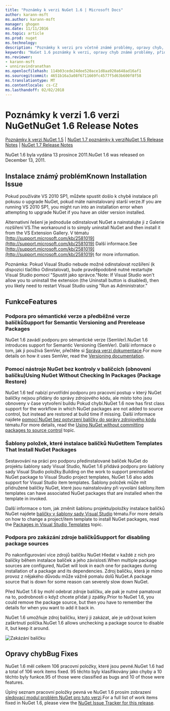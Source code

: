 ```yaml
---
title: "Poznámky k verzi NuGet 1.6 | Microsoft Docs"
author: karann-msft
ms.author: karann-msft
manager: ghogen
ms.date: 11/11/2016
ms.topic: article
ms.prod: nuget
ms.technology: 
description: "Poznámky k verzi pro včetně známé problémy, opravy chyb, přidaných funkcí a chcete 1.6 NuGet."
keywords: "NuGet 1.6 poznámky k verzi, opravy chyb známé problémy, přidat funkce, chcete"
ms.reviewer:
- karann-msft
- unniravindranathan
ms.openlocfilehash: 114b03cede24dee520ace1d8aa920a648ad16af1
ms.sourcegitcommit: 4651b16a3a08f6711669fc4577f5d63b600f8f58
ms.translationtype: MT
ms.contentlocale: cs-CZ
ms.lasthandoff: 02/02/2018
---
```

 # <a name="nuget-16-release-notes"></a><span data-ttu-id="1218a-104">Poznámky k verzi 1.6 verzi NuGet</span><span class="sxs-lookup"><span data-stu-id="1218a-104">NuGet 1.6 Release Notes</span></span>

<span data-ttu-id="1218a-105">[Poznámky k verzi NuGet 1.5](../release-notes/nuget-1.5.md) | [NuGet 1.7 poznámky k verzi](../release-notes/nuget-1.7.md)</span><span class="sxs-lookup"><span data-stu-id="1218a-105">[NuGet 1.5 Release Notes](../release-notes/nuget-1.5.md) | [NuGet 1.7 Release Notes](../release-notes/nuget-1.7.md)</span></span>

<span data-ttu-id="1218a-106">NuGet 1.6 byla vydána 13 prosince 2011.</span><span class="sxs-lookup"><span data-stu-id="1218a-106">NuGet 1.6 was released on December 13, 2011.</span></span>

## <a name="known-installation-issue"></a><span data-ttu-id="1218a-107">Instalace známý problém</span><span class="sxs-lookup"><span data-stu-id="1218a-107">Known Installation Issue</span></span>
<span data-ttu-id="1218a-108">Pokud používáte VS 2010 SP1, můžete spustit došlo k chybě instalace při pokusu o upgrade NuGet, pokud máte nainstalovaný starší verze.</span><span class="sxs-lookup"><span data-stu-id="1218a-108">If you are running VS 2010 SP1, you might run into an installation error when attempting to upgrade NuGet if you have an older version installed.</span></span>

<span data-ttu-id="1218a-109">Alternativní řešení je jednoduše odinstalovat NuGet a nainstalujte ji z Galerie rozšíření VS.</span><span class="sxs-lookup"><span data-stu-id="1218a-109">The workaround is to simply uninstall NuGet and then install it from the VS Extension Gallery.</span></span>  <span data-ttu-id="1218a-110">V tématu [http://support.microsoft.com/kb/2581019](http://support.microsoft.com/kb/2581019) Další informace.</span><span class="sxs-lookup"><span data-stu-id="1218a-110">See [http://support.microsoft.com/kb/2581019](http://support.microsoft.com/kb/2581019) for more information.</span></span>

<span data-ttu-id="1218a-111">Poznámka: Pokud Visual Studio nebude možné odinstalovat rozšíření (k dispozici tlačítko Odinstalovat), bude pravděpodobně nutné restartujte Visual Studio pomocí "Spustit jako správce."</span><span class="sxs-lookup"><span data-stu-id="1218a-111">Note: If Visual Studio won't allow you to uninstall the extension (the Uninstall button is disabled), then you likely need to restart Visual Studio using "Run as Administrator."</span></span>

## <a name="features"></a><span data-ttu-id="1218a-112">Funkce</span><span class="sxs-lookup"><span data-stu-id="1218a-112">Features</span></span>

### <a name="support-for-semantic-versioning-and-prerelease-packages"></a><span data-ttu-id="1218a-113">Podpora pro sémantické verze a předběžné verze balíčků</span><span class="sxs-lookup"><span data-stu-id="1218a-113">Support for Semantic Versioning and Prerelease Packages</span></span>
<span data-ttu-id="1218a-114">NuGet 1.6 zavádí podporu pro sémantické verze (SemVer).</span><span class="sxs-lookup"><span data-stu-id="1218a-114">NuGet 1.6 introduces support for Semantic Versioning (SemVer).</span></span> <span data-ttu-id="1218a-115">Další informace o tom, jak ji používá SemVer, přečtěte si [Správa verzí dokumentace](../create-packages/prerelease-packages.md).</span><span class="sxs-lookup"><span data-stu-id="1218a-115">For more details on how it uses SemVer, read the [Versioning documentation](../create-packages/prerelease-packages.md).</span></span>

### <a name="using-nuget-without-checking-in-packages-package-restore"></a><span data-ttu-id="1218a-116">Pomocí nástroje NuGet bez kontroly v balíčcích (obnovení balíčku)</span><span class="sxs-lookup"><span data-stu-id="1218a-116">Using NuGet Without Checking In Packages (Package Restore)</span></span>
<span data-ttu-id="1218a-117">NuGet 1.6 teď nabízí prvotřídní podporu pro pracovní postup v který NuGet balíčky nejsou přidány do správy zdrojového kódu, ale místo toho jsou obnoveny v čase vytvoření buildu Pokud chybí.</span><span class="sxs-lookup"><span data-stu-id="1218a-117">NuGet 1.6 now has first class support for the workflow in which NuGet packages are not added to source control, but instead are restored at build time if missing.</span></span> <span data-ttu-id="1218a-118">Další informace najdete [pomocí NuGet bez potvrzení balíčky do správy zdrojového kódu](../consume-packages/packages-and-source-control.md) tématu.</span><span class="sxs-lookup"><span data-stu-id="1218a-118">For more details, read the [Using NuGet without committing packages to source control](../consume-packages/packages-and-source-control.md) topic.</span></span>

### <a name="item-templates-that-install-nuget-packages"></a><span data-ttu-id="1218a-119">Šablony položek, které instalace balíčků NuGet</span><span class="sxs-lookup"><span data-stu-id="1218a-119">Item Templates That Install NuGet Packages</span></span>
<span data-ttu-id="1218a-120">Sestavování na práci pro podporu předinstalované balíček NuGet do projektu šablony sady Visual Studio, NuGet 1.6 přidává podporu pro šablony sady Visual Studio položky.</span><span class="sxs-lookup"><span data-stu-id="1218a-120">Building on the work to support preinstalled NuGet package to Visual Studio project templates, NuGet 1.6 also adds support for Visual Studio item templates.</span></span> <span data-ttu-id="1218a-121">Šablony položek může mít přidružené balíčky NuGet, které jsou nainstalovány při vyvolání šablony.</span><span class="sxs-lookup"><span data-stu-id="1218a-121">Item templates can have associated NuGet packages that are installed when the template in invoked.</span></span>

<span data-ttu-id="1218a-122">Další informace o tom, jak změnit šablonu projektu/položky instalace balíčků NuGet najdete [balíčky v šablony sady Visual Studio](../visual-studio-extensibility/visual-studio-templates.md) tématu.</span><span class="sxs-lookup"><span data-stu-id="1218a-122">For more details on how to change a project/item template to install NuGet packages, read the [Packages in Visual Studio Templates](../visual-studio-extensibility/visual-studio-templates.md) topic.</span></span>

### <a name="support-for-disabling-package-sources"></a><span data-ttu-id="1218a-123">Podpora pro zakázání zdroje balíčků</span><span class="sxs-lookup"><span data-stu-id="1218a-123">Support for disabling package sources</span></span>
<span data-ttu-id="1218a-124">Po nakonfigurování více zdrojů balíčku NuGet Hledat v každé z nich pro balíčky během instalace balíček a jeho závislosti.</span><span class="sxs-lookup"><span data-stu-id="1218a-124">When multiple package sources are configured, NuGet will look in each one for packages during installation of a package and its dependencies.</span></span> <span data-ttu-id="1218a-125">Zdroj balíčku, která je mimo provoz z nějakého důvodu může vážně pomalu dolů NuGet.</span><span class="sxs-lookup"><span data-stu-id="1218a-125">A package source that is down for some reason can severely slow down NuGet.</span></span>

<span data-ttu-id="1218a-126">Před NuGet 1.6 by mohl odebrat zdroje balíčku, ale pak je nutné pamatovat na to, podrobnosti o když chcete přidat ji zpátky.</span><span class="sxs-lookup"><span data-stu-id="1218a-126">Prior to NuGet 1.6, you could remove the package source, but then you have to remember the details for when you want to add it back in.</span></span>

<span data-ttu-id="1218a-127">NuGet 1.6 umožňuje zdroj balíčku, který ji zakázat, ale je udržovat kolem zaškrtnutí políčka.</span><span class="sxs-lookup"><span data-stu-id="1218a-127">NuGet 1.6 allows unchecking a package source to disable it, but keep it around.</span></span>

![Zakázání balíčku](./media/package-source-with-disabled-source.png)

## <a name="bug-fixes"></a><span data-ttu-id="1218a-129">Opravy chyb</span><span class="sxs-lookup"><span data-stu-id="1218a-129">Bug Fixes</span></span>
<span data-ttu-id="1218a-130">NuGet 1.6 měl celkem 106 pracovní položky, které jsou pevné.</span><span class="sxs-lookup"><span data-stu-id="1218a-130">NuGet 1.6 had a total of 106 work items fixed.</span></span> <span data-ttu-id="1218a-131">95 těchto byly klasifikovány jako chyby a 10 těchto byly funkce.</span><span class="sxs-lookup"><span data-stu-id="1218a-131">95 of those were classified as bugs and 10 of those were features.</span></span>

<span data-ttu-id="1218a-132">Úplný seznam pracovní položky pevná ve NuGet 1.6 prosím zobrazení [sledovací modul problém NuGet pro tuto verzi](http://nuget.codeplex.com/workitem/list/advanced?keyword=&status=Closed&type=All&priority=All&release=NuGet%201.6&assignedTo=All&component=All&sortField=Votes&sortDirection=Descending&page=0).</span><span class="sxs-lookup"><span data-stu-id="1218a-132">For a full list of work items fixed in NuGet 1.6, please view the [NuGet Issue Tracker for this release](http://nuget.codeplex.com/workitem/list/advanced?keyword=&status=Closed&type=All&priority=All&release=NuGet%201.6&assignedTo=All&component=All&sortField=Votes&sortDirection=Descending&page=0).</span></span>
